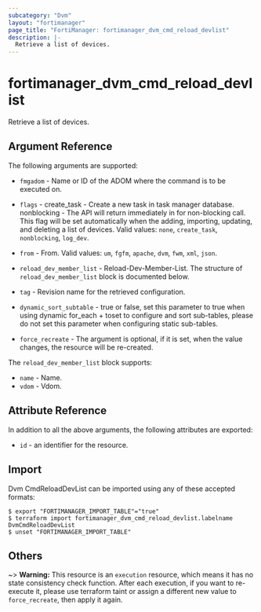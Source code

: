 ```yaml
---
subcategory: "Dvm"
layout: "fortimanager"
page_title: "FortiManager: fortimanager_dvm_cmd_reload_devlist"
description: |-
  Retrieve a list of devices.
---
```


# fortimanager_dvm_cmd_reload_devlist
Retrieve a list of devices.

## Argument Reference


The following arguments are supported:


* `fmgadom` - Name or ID of the ADOM where the command is to be executed on.
* `flags` - create_task - Create a new task in task manager database. nonblocking - The API will return immediately in for non-blocking call. This flag will be set automatically when the adding, importing, updating, and deleting a list of devices. Valid values: `none`, `create_task`, `nonblocking`, `log_dev`.

* `from` - From. Valid values: `um`, `fgfm`, `apache`, `dvm`, `fwm`, `xml`, `json`.

* `reload_dev_member_list` - Reload-Dev-Member-List. The structure of `reload_dev_member_list` block is documented below.
* `tag` - Revision name for the retrieved configuration.
* `dynamic_sort_subtable` - true or false, set this parameter to true when using dynamic for_each + toset to configure and sort sub-tables, please do not set this parameter when configuring static sub-tables.
* `force_recreate` - The argument is optional, if it is set, when the value changes, the resource will be re-created.

The `reload_dev_member_list` block supports:

* `name` - Name.
* `vdom` - Vdom.


## Attribute Reference

In addition to all the above arguments, the following attributes are exported:
* `id` - an identifier for the resource.

## Import

Dvm CmdReloadDevList can be imported using any of these accepted formats:
```
$ export "FORTIMANAGER_IMPORT_TABLE"="true"
$ terraform import fortimanager_dvm_cmd_reload_devlist.labelname DvmCmdReloadDevList
$ unset "FORTIMANAGER_IMPORT_TABLE"
```

## Others

~> **Warning:** This resource is an `execution` resource, which means it has no state consistency check function. After each execution, if you want to re-execute it, please use terraform taint or assign a different new value to `force_recreate`, then apply it again.
